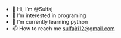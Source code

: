- 👋 Hi, I’m @Sulfaj
- 👀 I’m interested in programing
- 🌱 I’m currently learning python
- 📫 How to reach me sulfajri12@gmail.com

<!---
Sulfaj/Sulfaj is a ✨ special ✨ repository because its `README.md` (this file) appears on your GitHub profile.
You can click the Preview link to take a look at your changes.
--->
